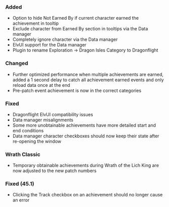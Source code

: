 <p><h3>Added</h3></p>
<ul>
<li>Option to hide Not Earned By if current character earned the achievement in tooltip</li>
<li>Exclude character from Earned By section in tooltips via the Data manager</li>
<li>Completely ignore character via the Data manager</li>
<li>ElvUI support for the Data manager</li>
<li>Plugin to rename Exploration -&gt; Dragon Isles Category to Dragonflight</li>
</ul>
<p><h3>Changed</h3></p>
<ul>
<li>Further optimized performance when multiple achievements are earned, added a 1 second delay to catch all achievement earned events and only reload data once at the end</li>
<li>Pre-patch event achievement is now in the correct categories</li>
</ul>
<p><h3>Fixed</h3></p>
<ul>
<li>Dragonflight ElvUI compatibility issues</li>
<li>Data manager misalignments</li>
<li>Some more unobtainable achievements have more detailed start and end conditions</li>
<li>Data manager character checkboxes should now keep their state after re-opening the window</li>
</ul>
<p><h3>Wrath Classic</h3></p>
<ul>
<li>Temporary obtainable achievements during Wrath of the Lich King are now adjusted to the new patch numbers</li>
</ul>
<p><h3>Fixed (45.1)</h3></p>
<ul>
<li>Clicking the Track checkbox on an achievement should no longer cause an error</li>
</ul>
